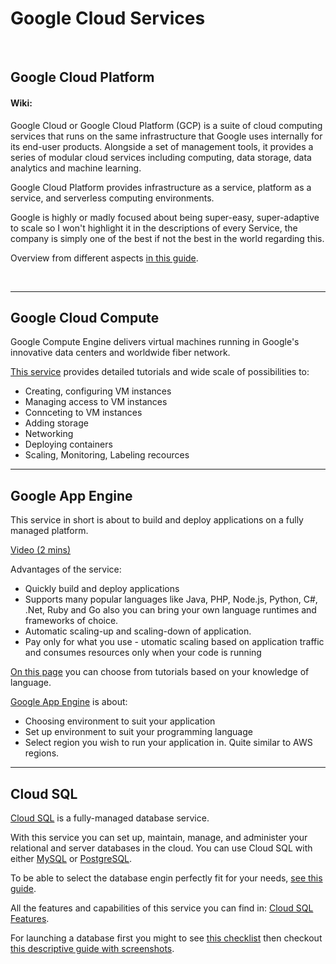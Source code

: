 # Google Cloud Services

<br>

## Google Cloud Platform

#### Wiki: 

Google Cloud or Google Cloud Platform (GCP) is a suite of cloud computing services 
that runs on the same infrastructure that Google uses internally for its end-user products.
Alongside a set of management tools, it provides a series of modular cloud services including computing, 
data storage, data analytics and machine learning.

Google Cloud Platform provides infrastructure as a service, platform as a service, and serverless computing environments.

Google is highly or madly focused about being super-easy, super-adaptive to scale so I won't highlight it in the descriptions of every Service, the company is simply one of the best if not the best in the world regarding this.

Overview from different aspects [in this guide](https://cloud.google.com/docs/).

<br>

---

## Google Cloud Compute

Google Compute Engine delivers virtual machines running in Google's innovative data centers and worldwide fiber network. 

[This service](https://cloud.google.com/compute/docs/how-to) provides detailed tutorials and wide scale of possibilities to:
 * Creating, configuring VM instances
 * Managing access to VM instances
 * Connceting to VM instances
 * Adding storage
 * Networking
 * Deploying containers
 * Scaling, Monitoring, Labeling recources
 
 ---
 
 ## Google App Engine
 
 This service in short is about to build and deploy applications on a fully managed platform.
 
 [Video (2 mins)](https://www.youtube.com/watch?v=2PRciDpqpko&autoplay=1)
 
 Advantages of the service: 
  * Quickly build and deploy applications
  * Supports many popular languages like Java, PHP, Node.js, Python, C#, .Net, Ruby and Go 
    also you can bring your own language runtimes and frameworks of choice.
  * Automatic scaling-up and scaling-down of application.
  * Pay only for what you use - utomatic scaling based on application traffic and consumes resources only when your code is running
  
[On this page](https://cloud.google.com/appengine/docs/) you can choose from tutorials based on your knowledge of language.
 
[Google App Engine](https://cloud.google.com/appengine/docs/) is about:
 * Choosing environment to suit your application
 * Set up environment to suit your programming language
 * Select region you wish to run your application in. Quite similar to AWS regions. 
 
 ---
 
## Cloud SQL 

[Cloud SQL](https://cloud.google.com/sql/) is a fully-managed database service.

With this service you can set up, maintain, manage, and administer your relational and server databases in the cloud.
You can use Cloud SQL with either [MySQL](https://cloud.google.com/sql/docs/mysql/) or [PostgreSQL](https://cloud.google.com/sql/docs/postgres/). 

To be able to select the database engin perfectly fit for your needs, [see this guide](https://cloud.google.com/products/storage/).

All the features and capabilities of this service you can find in: [Cloud SQL Features](https://cloud.google.com/sql/docs/features).

For launching a database first you might to see [this checklist](https://cloud.google.com/sql/docs/launch-checklist) 
then checkout [this descriptive guide with screenshots](https://cloud.google.com/sql/docs/mysql/quickstart).


